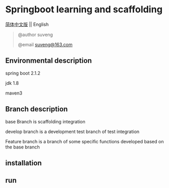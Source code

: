 # Springboot learning and scaffolding

[简体中文版](https://github.com/suveng/springboot/blob/base/README-zh.md) || English

> @author suveng
>
> @email suveng@163.com

## Environmental description

spring boot 2.1.2

jdk 1.8

maven3

## Branch description

base Branch is scaffolding integration

develop branch is a development test branch of test integration

Feature branch is a branch of some specific functions developed based on the base branch

## installation



## run

